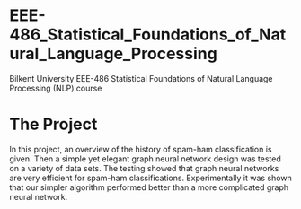 # EEE-486_Statistical_Foundations_of_Natural_Language_Processing
Bilkent University EEE-486 Statistical Foundations of Natural Language Processing (NLP) course

# The Project

In this project, an overview of the history of spam-ham classification is given. Then a simple yet elegant 
graph neural network design was tested on a variety of data sets. The testing showed that graph neural networks are very efficient for 
spam-ham classifications. Experimentally it was shown that our simpler algorithm performed better than a 
more complicated graph neural network.
